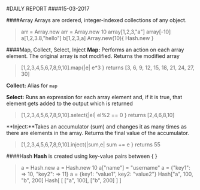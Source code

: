 #DAILY REPORT
####15-03-2017

####Array
Arrays are ordered, integer-indexed collections of any object.
>arr = Array.new
>arr = Array.new 10
>array[1,2,3,"a"]
>array[-10]
>a[1,2,3.8,"hello"]
>b[1,2,3,a]
>Array.new(10){ Hash.new }


####Map, Collect, Select, Inject
**Map:** Performs an action on each array element. The original array is not modified. Returns the modified array
>[1,2,3,4,5,6,7,8,9,10].map{|e| e*3 }
>returns [3, 6, 9, 12, 15, 18, 21, 24, 27, 30]

**Collect:** Alias for `map`

**Select:** Runs an expression for each array element and, if it is true, that element gets added to the output which is returned
>[1,2,3,4,5,6,7,8,9,10].select{|el| el%2 == 0 }
>returns [2,4,6,8,10]

**Inject:**Takes an accumulator (sum) and changes it as many times as there are elements in the array. Returns the final value of the accumulator.
>[1,2,3,4,5,6,7,8,9,10].inject{|sum,e| sum += e }
>returns 55

####Hash
**Hash**  is created using key-value pairs between { }

>a = Hash.new
>a = Hash.new 10
>a["name"] = "username"
>a = {"key1": => 10, "key2": => 11}
>a = {key1: "value1", key2: "value2"}
>Hash["a", 100, "b", 200]
>Hash[ [ ["a", 100], ["b", 200] ] ]
